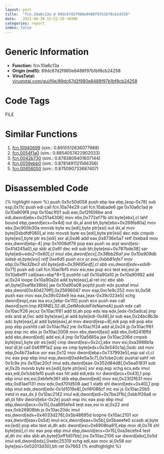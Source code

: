 ```yaml
---
layout: post
title:  "fcn.10a6c13a @ 89dc67d2f980e8488f97b1bf8cb24258"
date:   2021-08-30 15:52:19 +0300
categories: report
index: false
---
```


# Generic Information
- **Function:** fcn.10a6c13a
- **Origin (md5):** 89dc67d2f980e8488f97b1bf8cb24258
- **VirusTotal:** [virustotal.com/gui/file/89dc67d2f980e8488f97b1bf8cb24258][virustotal_ref]

# Code Tags
<span class="tag" id="FILE">FILE</span>


# Similar Functions

1. [fcn.10940699][similar_1_ref] (sim.: 0.8910512636077988)
2. [fcn.0054f1a0][similar_2_ref] (sim.: 0.8854057422902033)
3. [fcn.0042b730][similar_3_ref] (sim.: 0.8783809401607144)
4. [fcn.0059ebb0][similar_4_ref] (sim.: 0.8781491121566356)
5. [fcn.00656050][similar_5_ref] (sim.: 0.875090733687407)


# Disassembled Code

{% highlight nasm %}
push 0x5c50d058
push ebp
lea ebp,[esp-0x78]
sub esp,0x11c
push edi
call fcn.10a74e29
call fcn.10abade6
jge 0x10a6c1ad
je 0x10a909f8
jmp 0x10ac1f01
sub eax,0xf2f606be
and edi,dword[ebx+0x251a4306]
mov ebx,0x772ef71b
shl byte[ebx],cl
lahf
bound ebp,qword[ecx+0x4d]
out dx,al
and bh,byte[ebx+0x269fa80a]
mov ebx,0xc900b30a
movsb byte es:[edi],byte ptr[esi]
out dx,al
mov byte[0xbdfdf080],al
into
movsb byte es:[edi],byte ptr[esi]
dec edx
cmpsb byte[esi],byte ptr es:[edi]
xor al,0xd6
add eax,0x8736e5a7
retf 0xeba4
mov eax,dword[ebp-4]
jmp 0x1006df79
pop eax
push ss
arpl word[esi-0x41d245a0],sp
sbb al,0x6f
dec edi
sub bh,byte[esi+0x787bde38]
sar byte[edi+edx*2+0x60],cl
imul ebx,dword[ecx],0x38bb26a1
jne 0x10a909db
lodsb al,byte[esi]
retf 0xe6d5
push ecx
or eax,0xbb81efe7
mov ebp,0x79a32be3
shl byte[edi+0x39695edf],cl
sbb esi,dword[edx+edx*8-0x71]
push edi
call fcn.10acfbf5
mov esi,eax
pop ecx
test esi,esi
je 0x10a6eff1
call[eax+ebp*8+1]
pushfd
call 0x10a90a10
je 0x10a90992
add al,0x24
loope 0x10a90a2d
add byte[eax],al
ret
inc ebx
sbb ah,byte[0xaf8e38bb]
jae 0x10a90a08
popfd
push edx
pushal
imul ebx,dword[0x40d279ff],0x25696047
mov esp,0xc1e9c252
mov bl,0x58
push eax
mov eax,0x39c024e9
lea eax,[eax-0x39c023e5]
xchg dword[esp],eax
lea ecx,[ebp-0x110]
push ecx
push eax
call dword[sym.imp.KERNEL32.dll_GetModuleFileNameA]
push edx
call 0x10ac1f26
jecxz 0x10ac1f81
add bl,ah
pop edx
lea edx,[edx-0x5adca]
jmp edx
and al,0xc
add byte[eax],al
add byte[edi-0x48],bl
sub eax,0x24bc8b3b
adc byte[eax],al
add byte[eax],al
mov dword[esp+8],edi
pop edi
pop ebx
pop ebp
pushfd
call 0x10ac1fa2
jne 0x10ac1f24
add al,0x24
jp 0x10ac1f81
pop esp
inc ebx
jo 0x10ac2008
mov ebx,dword[esi]
add ebx,0x62416ffd
add ebx,dword[edi]
add esi,4
jmp 0x10a5665a
jae 0x10ac206d
cmpsb byte[esi],byte ptr es:[edi]
cmp dword[esi+0x2c],ebx
mov esi,0xa3988b1a
test dl,bl
call 0x61fff1a2
pop es
cmp byte[edx+0x3e540c1a],0xdc
std
mov ebp,0x4b73a4ce
xor eax,0x12
mov dword[ebp+0x737993e5],esp
sal cl,cl
inc eax
pop ebp
imul esp,dword[0xd4e5a3c7],0x1cbe2cdc
pushal
sahf
ret 0x1c9a
jns 0x10ac20cf
imul edx,dword[eax-0x352d84d8],0x5ea51831
sub al,0x2b
movsb byte es:[edi],byte ptr[esi]
xor esp,esp
xchg ecx,edx
imul eax,edi,0x1cbb1ef0
push eax
hlt
add edi,edx
rcr dword[ecx+0x43],1
pop ebp
imul esi,esi,0xbfefe361
sbb ebp,dword[edi]
mov esi,0x23f2f631
mov ebx,0x81ae1131
mov edx,0xd701d508
aad 1
xlatb
shl dword[edx+0x40],1
pop ebp
imul edx,dword[edx-0x1d1019e8],0xf4f086cf
inc esi
js 0x10ac20b5
iretd
in eax,dx
jl 0x10ac2142
imul edi,dword[edi+0x7be2f1b],0xbb1f26a6
or ah,bl
fdiv dword[ebx-0x2e]
push esp
inc eax
pop ebp
imul ebp,dword[ecx+0x15],0xa895efe4
test eax,esi
in al,0x22
and eax,0xb26908bb
js 0x10ac20dc
imul esi,dword[edx+0x4033d278],0x5b48695d
loopne 0x10ac2101
xor eax,dword[eax+0x5d]
imul ecx,dword[eax+0x5b],0x5baeefe0
scasb al,byte es:[edi]
pop ebx
test al,dh
adc dword[esi+0x6908ba81],ebp
mov dl,0x78
shl byte[esi],cl
inc eax
pop ebp
imul ebp,dword[ecx+0x15],0xa3ecefe4
test al,dh
inc ebx
sbb ah,byte[0xff1d07bb]
jns 0x10ac2106
sar dword[ebx],0x5d
imul edi,dword[edx],0xebc25319
xchg edi,eax
mov al,0x58
xor byte[esi+0x52013d30],bh
ret 0x7663
{% endhighlight %}


[similar_1_ref]: /report/fcn.10940699@89dc67d2f980e8488f97b1bf8cb24258
[similar_2_ref]: /report/fcn.0054f1a0@a5905e3c253c25bbaf727a1a18fe8ed1
[similar_3_ref]: /report/fcn.0042b730@a5905e3c253c25bbaf727a1a18fe8ed1
[similar_4_ref]: /report/fcn.0059ebb0@a5905e3c253c25bbaf727a1a18fe8ed1
[similar_5_ref]: /report/fcn.00656050@a5905e3c253c25bbaf727a1a18fe8ed1
[virustotal_ref]: https://www.virustotal.com/gui/file/89dc67d2f980e8488f97b1bf8cb24258